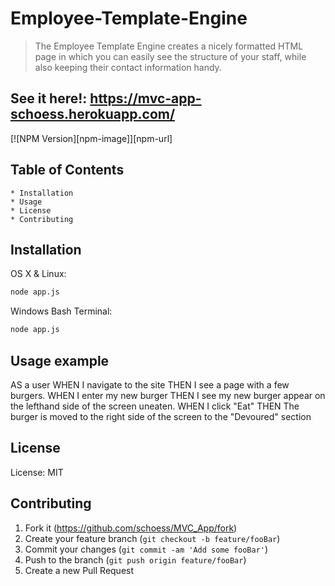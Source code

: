 # Employee-Template-Engine

  > The Employee Template Engine creates a nicely formatted HTML page in which you can easily see the structure of your staff, while also keeping their contact information handy. 
  
  ## See it here!: https://mvc-app-schoess.herokuapp.com/
  
  [![NPM Version][npm-image]][npm-url]
  ## Table of Contents
    * Installation
    * Usage
    * License
    * Contributing
  
  ## Installation
  
  OS X & Linux:
  
  ```sh
  node app.js
  ```
  
  Windows Bash Terminal:
  
  ```sh
  node app.js
  ```
  
  ## Usage example
  
  AS a user
  WHEN I navigate to the site
  THEN I see a page with a few burgers.
  WHEN I enter my new burger
  THEN I see my new burger appear on the lefthand side of the screen uneaten.
  WHEN I click "Eat"
  THEN The burger is moved to the right side of the screen to the "Devoured" section

  ## License
  
  License: MIT
  
  ## Contributing
  
  1. Fork it (<https://github.com/schoess/MVC_App/fork>)
  2. Create your feature branch (`git checkout -b feature/fooBar`)
  3. Commit your changes (`git commit -am 'Add some fooBar'`)
  4. Push to the branch (`git push origin feature/fooBar`)
  5. Create a new Pull Request
